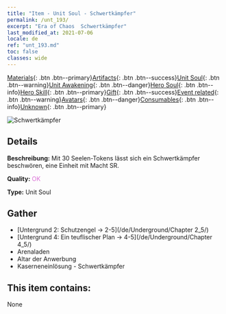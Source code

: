 ```yaml
---
title: "Item - Unit Soul - Schwertkämpfer"
permalink: /unt_193/
excerpt: "Era of Chaos  Schwertkämpfer"
last_modified_at: 2021-07-06
locale: de
ref: "unt_193.md"
toc: false
classes: wide
---
```

 [Materials](/ItemsDE/){: .btn .btn--primary}[Artifacts](/ItemsDE/Artifacts/){: .btn .btn--success}[Unit Soul](/ItemsDE/UnitSoul/){: .btn .btn--warning}[Unit Awakening](/ItemsDE/UnitAwakening/){: .btn .btn--danger}[Hero Soul](/ItemsDE/HeroSoul/){: .btn .btn--info}[Hero Skill](/ItemsDE/HeroSkill/){: .btn .btn--primary}[Gift](/ItemsDE/Gift/){: .btn .btn--success}[Event related](/ItemsDE/Events/){: .btn .btn--warning}[Avatars](/ItemsDE/Avatars/){: .btn .btn--danger}[Consumables](/ItemsDE/Consumables/){: .btn .btn--info}[Unknown](/ItemsDE/Unknown/){: .btn .btn--primary}

 ![Schwertkämpfer](/images/u/ti_shizijun.jpg)

## Details
 **Beschreibung:** Mit 30 Seelen-Tokens lässt sich ein Schwertkämpfer beschwören, eine Einheit mit Macht SR.

 **Quality:** <span style="color: #DA70D6">OK</span>

 **Type:** Unit Soul

## Gather

*    [Untergrund 2: Schutzengel -> 2-5](/de/Underground/Chapter 2_5/) 
*    [Untergrund 4: Ein teuflischer Plan -> 4-5](/de/Underground/Chapter 4_5/) 
*    Arenaladen 
*    Altar der Anwerbung 
*    Kaserneneinlösung - Schwertkämpfer 

## This item contains:

  None

